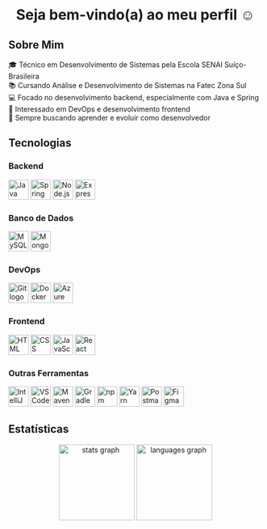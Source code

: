 <h1 align="center">Seja bem-vindo(a) ao meu perfil ☺️</h1>

###

<h2 align="left">Sobre Mim</h2>

<p align="left">
  🎓 Técnico em Desenvolvimento de Sistemas pela Escola SENAI Suíço-Brasileira<br>
  📚 Cursando Análise e Desenvolvimento de Sistemas na Fatec Zona Sul<br>
  💻 Focado no desenvolvimento backend, especialmente com Java e Spring<br>
  🚀 Interessado em DevOps e desenvolvimento frontend<br>
  📖 Sempre buscando aprender e evoluir como desenvolvedor
</p>

###

<h2 align="left">Tecnologias</h2>

<h3 align="left">Backend</h3>
<div align="left">
  <img src="https://skillicons.dev/icons?i=java" height="40" alt="Java logo" />
  <img src="https://skillicons.dev/icons?i=spring" height="40" alt="Spring logo" />
  <img src="https://skillicons.dev/icons?i=nodejs" height="40" alt="Node.js logo" />
  <img src="https://skillicons.dev/icons?i=express" height="40" alt="Express logo" />
</div>

<h3 align="left">Banco de Dados</h3>
<div align="left">
  <img src="https://skillicons.dev/icons?i=mysql" height="40" alt="MySQL logo" />
  <img src="https://skillicons.dev/icons?i=mongodb" height="40" alt="MongoDB logo" />
</div>

<h3 align="left">DevOps</h3>
<div align="left">
  <img src="https://skillicons.dev/icons?i=git" height="40" alt="Git logo" />
  <img src="https://skillicons.dev/icons?i=docker" height="40" alt="Docker logo" />
  <img src="https://skillicons.dev/icons?i=azure" height="40" alt="Azure logo" />
</div>

<h3 align="left">Frontend</h3>
<div align="left">
  <img src="https://skillicons.dev/icons?i=html" height="40" alt="HTML logo" />
  <img src="https://skillicons.dev/icons?i=css" height="40" alt="CSS logo" />
  <img src="https://skillicons.dev/icons?i=js" height="40" alt="JavaScript logo" />
  <img src="https://skillicons.dev/icons?i=react" height="40" alt="React logo" />
</div>

<h3 align="left">Outras Ferramentas</h3>
<div align="left">
  <img src="https://skillicons.dev/icons?i=idea" height="40" alt="IntelliJ IDEA logo" />
  <img src="https://skillicons.dev/icons?i=vscode" height="40" alt="VS Code logo" />
  <img src="https://skillicons.dev/icons?i=maven" height="40" alt="Maven logo" />
  <img src="https://skillicons.dev/icons?i=gradle" height="40" alt="Gradle logo" />
  <img src="https://skillicons.dev/icons?i=npm" height="40" alt="npm logo" />
  <img src="https://skillicons.dev/icons?i=yarn" height="40" alt="Yarn logo" />
  <img src="https://skillicons.dev/icons?i=postman" height="40" alt="Postman logo" />
  <img src="https://skillicons.dev/icons?i=figma" height="40" alt="Figma logo" />
</div>

###

<h2 align="left">Estatísticas</h2>

<div align="center">
  <img src="https://github-readme-stats.vercel.app/api?username=Rodriguou&hide_title=false&hide_rank=false&show_icons=true&include_all_commits=true&count_private=true&disable_animations=false&theme=github_dark&locale=pt-br&hide_border=false&order=1" height="150" alt="stats graph" />
  <img src="https://github-readme-stats.vercel.app/api/top-langs?username=Rodriguou&locale=pt-br&hide_title=false&layout=compact&card_width=320&langs_count=5&theme=github_dark&hide_border=false&order=2" height="150" alt="languages graph" />
</div>

